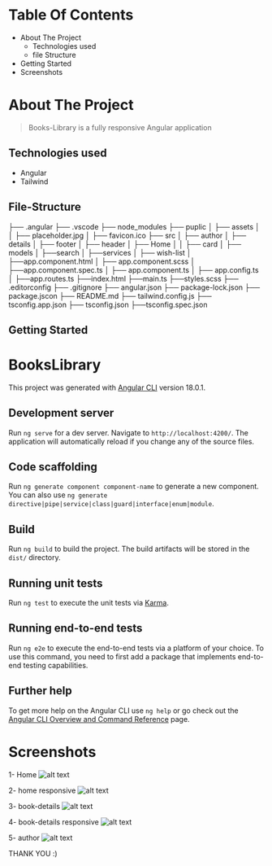 # Table Of Contents
- About The Project
	- Technologies used
	- file Structure
- Getting Started
- Screenshots


# About The Project
> Books-Library is a fully responsive Angular application

## Technologies used
- Angular
- Tailwind


## File-Structure

├── .angular
├── .vscode
├── node_modules
├── puplic
│   ├── assets
│   │  ├── placeholder.jpg
│   ├── favicon.ico
├── src
│   ├── author
│   ├── details
│   ├── footer
│   ├── header
│   ├── Home
│	  │   ├── card
│   ├── models
│   ├──search
│   ├──services
│   ├── wish-list
│   ├──app.component.html
│   ├── app.component.scss
│   ├──app.component.spec.ts
│   ├── app.component.ts
│   ├── app.config.ts
│   ├──app.routes.ts
├──index.html
├──main.ts
├──styles.scss
├── .editorconfig
├── .gitignore
├── angular.json
├── package-lock.json
├── package.jscon
├── README.md
├── tailwind.config.js
├── tsconfig.app.json
├── tsconfig.json
├──tsconfig.spec.json



## Getting Started

# BooksLibrary

This project was generated with [Angular CLI](https://github.com/angular/angular-cli) version 18.0.1.

## Development server

Run `ng serve` for a dev server. Navigate to `http://localhost:4200/`. The application will automatically reload if you change any of the source files.

## Code scaffolding

Run `ng generate component component-name` to generate a new component. You can also use `ng generate directive|pipe|service|class|guard|interface|enum|module`.

## Build

Run `ng build` to build the project. The build artifacts will be stored in the `dist/` directory.

## Running unit tests

Run `ng test` to execute the unit tests via [Karma](https://karma-runner.github.io).

## Running end-to-end tests

Run `ng e2e` to execute the end-to-end tests via a platform of your choice. To use this command, you need to first add a package that implements end-to-end testing capabilities.

## Further help

To get more help on the Angular CLI use `ng help` or go check out the [Angular CLI Overview and Command Reference](https://angular.dev/tools/cli) page.


# Screenshots

1- Home
![alt text](https://github.com/iamsharkawy/Books-Library/blob/main/screenshots/home.png)


2- home responsive
![alt text](https://github.com/iamsharkawy/Books-Library/blob/main/screenshots/home-responsive.png)

3- book-details
![alt text](https://github.com/iamsharkawy/Books-Library/blob/main/screenshots/book-details.png)

4- book-details responsive
![alt text](https://github.com/iamsharkawy/Books-Library/blob/main/screenshots/book-details-responsive.png)

5- author 
![alt text](https://github.com/iamsharkawy/Books-Library/blob/main/screenshots/author.png)


THANK YOU :)
